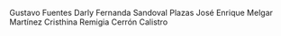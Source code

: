 Gustavo Fuentes
Darly Fernanda Sandoval Plazas
José Enrique Melgar Martínez
Cristhina Remigia Cerrón Calistro

